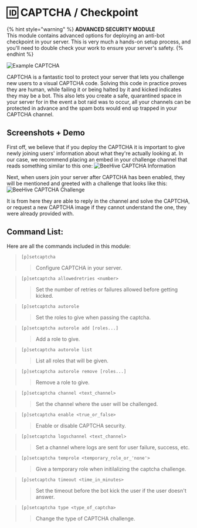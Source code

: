 # 🆔 CAPTCHA / Checkpoint

{% hint style="warning" %}
**ADVANCED SECURITY MODULE**\
This module contains advanced options for deploying an anti-bot checkpoint in your server. This is very much a hands-on setup process, and you'll need to double check your work to ensure your server's safety.
{% endhint %}

![Example CAPTCHA](https://i.imgur.com/2PsED4y.png)

CAPTCHA is a fantastic tool to protect your server that lets you challenge new users to a visual CAPTCHA code. Solving this code in practice proves they are human, while failing it or being halted by it and kicked indicates they may be a bot. This also lets you create a safe, quarantined space in your server for in the event a bot raid was to occur, all your channels can be protected in advance and the spam bots would end up trapped in your CAPTCHA channel.

## Screenshots + Demo

First off, we believe that if you deploy the CAPTCHA it is important to give newly joining users' information about what they're actually looking at. In our case, we recommend placing an embed in your challenge channel that reads something similar to this one: ![BeeHive CAPTCHA Information](https://i.imgur.com/G5DzHfz.png)

Next, when users join your server after CAPTCHA has been enabled, they will be mentioned and greeted with a challenge that looks like this: ![BeeHive CAPTCHA Challenge](https://i.imgur.com/Zpnv8lk.png)

It is from here they are able to reply in the channel and solve the CAPTCHA, or request a new CAPTCHA image if they cannot understand the one, they were already provided with.

## Command List:

Here are all the commands included in this module:

> `[p]setcaptcha`
>
> > Configure CAPTCHA in your server.

> `[p]setcaptcha allowedretries <number>`
>
> > Set the number of retries or failures allowed before getting kicked.

> `[p]setcaptcha autorole`
>
> > Set the roles to give when passing the captcha.

> `[p]setcaptcha autorole add [roles...]`
>
> > Add a role to give.

> `[p]setcaptcha autorole list`
>
> > List all roles that will be given.

> `[p]setcaptcha autorole remove [roles...]`
>
> > Remove a role to give.

> `[p]setcaptcha channel <text_channel>`
>
> > Set the channel where the user will be challenged.

> `[p]setcaptcha enable <true_or_false>`
>
> > Enable or disable CAPTCHA security.

> `[p]setcaptcha logschannel <text_channel>`
>
> > Set a channel where logs are sent for user failure, success, etc.

> `[p]setcaptcha temprole <temporary_role_or_'none'>`
>
> > Give a temporary role when initilalizing the captcha challenge.

> `[p]setcaptcha timeout <time_in_minutes>`
>
> > Set the timeout before the bot kick the user if the user doesn't answer.

> `[p]setcaptcha type <type_of_captcha>`
>
> > Change the type of CAPTCHA challenge.
